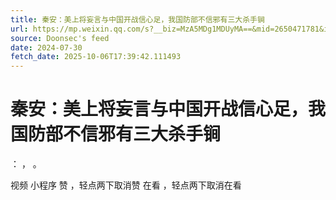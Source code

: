 ```yaml
---
title: 秦安：美上将妄言与中国开战信心足，我国防部不信邪有三大杀手锏
url: https://mp.weixin.qq.com/s?__biz=MzA5MDg1MDUyMA==&mid=2650471781&idx=2&sn=0e9c99e5a52107d48d2dd0a44d51a717
source: Doonsec's feed
date: 2024-07-30
fetch_date: 2025-10-06T17:39:42.111493
---
```


# 秦安：美上将妄言与中国开战信心足，我国防部不信邪有三大杀手锏

：
，
。

视频
小程序
赞
，轻点两下取消赞
在看
，轻点两下取消在看